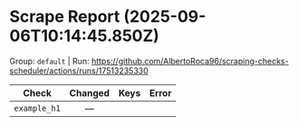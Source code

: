 # Scrape Report (2025-09-06T10:14:45.850Z)

Group: `default`  |  Run: https://github.com/AlbertoRoca96/scraping-checks-scheduler/actions/runs/17513235330

| Check | Changed | Keys | Error |
|---|:---:|:--|:--|
| `example_h1` | — |  |  |
